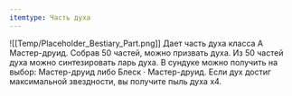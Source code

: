 ```yaml
---
itemtype: Часть духа
---
```

![[Temp/Placeholder_Bestiary_Part.png]]
Дает часть духа класса А Мастер-друид. Собрав 50 частей, можно призвать духа. Из 50 частей духа можно синтезировать ларь духа. В сундуке можно получить на выбор: Мастер-друид либо Блеск · Мастер-друид. Если дух достиг максимальной звездности, вы получите пыль духа х4.
